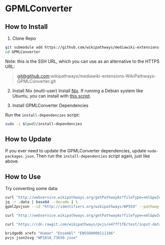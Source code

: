 # GPMLConverter

## How to Install

1. Clone Repo

```sh
git submodule add https://github.com/wikipathways/mediawiki-extensions-WikiPathways-GPMLConverter.git GPMLConverter
cd GPMLConverter
```

Note: this is the SSH URL, which you can use as an alternative to the HTTPS URL:
> git@github.com:wikipathways/mediawiki-extensions-WikiPathways-GPMLConverter.git

2. Install Nix (multi-user)
Install [Nix](https://nixos.org/nix/). If running a Debian system like Ubuntu, you can install with [this script](https://github.com/ariutta/nix-install-deb-multi-user).

3. Install GPMLConverter Dependencies

Run the `install-dependencies` script:
```sh
sudo -i $(pwd)/install-dependencies
```

## How to Update
If you ever need to update the GPMLConverter dependencies, update `node-packages.json`. Then run the `install-dependencies` script again, just like above.

## How to Use
Try converting some data:

```sh
curl "http://webservice.wikipathways.org/getPathwayAs?fileType=xml&pwId=WP554&revision=77712&format=json" | \
jq -r .data | base64 --decode | \
gpml2pvjson --id "http://identifiers.org/wikipathways/WP554" --pathway-version "77712"

curl "http://webservice.wikipathways.org/getPathwayAs?fileType=xml&pwId=WP554&revision=77712&format=xml" | xpath "*/ns1:data/text()" | base64 --decode | gpml2pvjson --id "http://identifiers.org/wikipathways/WP554" --pathway-version "77712"

curl "https://cdn.rawgit.com/wikipathways/pvjs/e47ff1f6/test/input-data/troublesome-pathways/WP1818_73650.gpml" | gpml2pvjson --id "http://identifiers.org/wikipathways/WP1818" --pathway-version "73650" > "WP1818_73650.json"

bridgedb xrefs "Human" "Ensembl" "ENSG00000111186"
pvjs json2svg "WP1818_73650.json"
```
